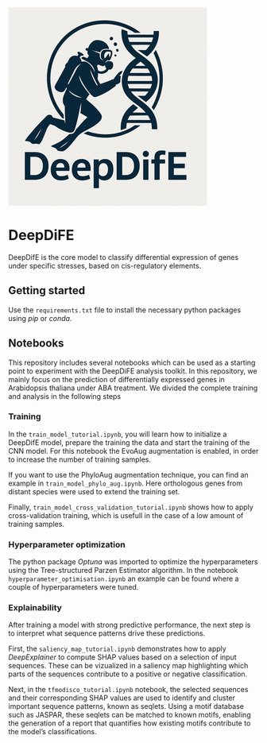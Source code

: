 ![alt text](logo.png)


# DeepDiFE

DeepDifE is the core model to classify differential expression of genes under specific stresses, based on cis-regulatory elements. 


## Getting started

Use the `requirements.txt` file to install the necessary python packages using *pip* or *conda*.

## Notebooks
This repository includes several notebooks which can be used as a starting point to experiment with the DeepDiFE analysis toolkit. In this repository, we mainly focus on the prediction of differentially expressed genes in Arabidopsis thaliana under ABA treatment. We divided the complete training and analysis in the following steps

### Training
In the `train_model_tutorial.ipynb`, you will learn how to initialize a DeepDifE model, prepare the training the data and start the training of the CNN model. For this notebook the EvoAug augmentation is enabled, in order to increase the number of training samples. 

If you want to use the PhyloAug augmentation technique, you can find an example in `train_model_phylo_aug.ipynb`. Here orthologous genes from distant species were used to extend the training set. 

Finally, `train_model_cross_validation_tutorial.ipynb` shows how to apply cross-validation training, which is usefull in the case of a low amount of training samples.

### Hyperparameter optimization
The python package *Optuna* was imported to optimize the hyperparameters using the Tree-structured Parzen Estimator algorithm. In the notebook `hyperparameter_optimisation.ipynb` an example can be found where a couple of hyperparameters were tuned.

### Explainability
After training a model with strong predictive performance, the next step is to interpret what sequence patterns drive these predictions.

First, the `saliency_map_tutorial.ipynb` demonstrates how to apply *DeepExplainer* to compute SHAP values based on a selection of input sequences. These can be vizualized in a saliency map highlighting which parts of the sequences contribute to a positive or negative classification.

Next, in the `tfmodisco_tutorial.ipynb` notebook, the selected sequences and their corresponding SHAP values are used to identify and cluster important sequence patterns, known as seqlets. Using a motif database such as JASPAR, these seqlets can be matched to known motifs, enabling the generation of a report that quantifies how existing motifs contribute to the model’s classifications.



